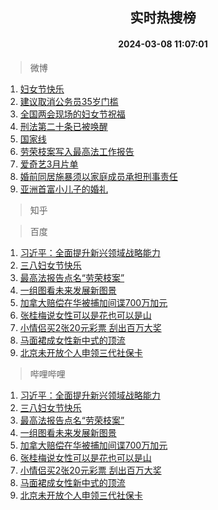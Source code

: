 <div align="center"><h2>实时热搜榜</h2><h4>2024-03-08 11:07:01</h4></div>

> 微博  

1. [妇女节快乐](https://s.weibo.com/weibo?q=%23%E5%A6%87%E5%A5%B3%E8%8A%82%E5%BF%AB%E4%B9%90%23&t=31&band_rank=1&Refer=top)<br />
2. [建议取消公务员35岁门槛](https://s.weibo.com/weibo?q=%23%E5%BB%BA%E8%AE%AE%E5%8F%96%E6%B6%88%E5%85%AC%E5%8A%A1%E5%91%9835%E5%B2%81%E9%97%A8%E6%A7%9B%23&t=31&band_rank=2&Refer=top)<br />
3. [全国两会现场的妇女节祝福](https://s.weibo.com/weibo?q=%23%E5%85%A8%E5%9B%BD%E4%B8%A4%E4%BC%9A%E7%8E%B0%E5%9C%BA%E7%9A%84%E5%A6%87%E5%A5%B3%E8%8A%82%E7%A5%9D%E7%A6%8F%23&t=31&band_rank=3&Refer=top)<br />
4. [刑法第二十条已被唤醒](https://s.weibo.com/weibo?q=%23%E5%88%91%E6%B3%95%E7%AC%AC%E4%BA%8C%E5%8D%81%E6%9D%A1%E5%B7%B2%E8%A2%AB%E5%94%A4%E9%86%92%23&t=31&band_rank=4&Refer=top)<br />
5. [国家线](https://s.weibo.com/weibo?q=%E5%9B%BD%E5%AE%B6%E7%BA%BF&t=31&band_rank=5&Refer=top)<br />
6. [劳荣枝案写入最高法工作报告](https://s.weibo.com/weibo?q=%23%E5%8A%B3%E8%8D%A3%E6%9E%9D%E6%A1%88%E5%86%99%E5%85%A5%E6%9C%80%E9%AB%98%E6%B3%95%E5%B7%A5%E4%BD%9C%E6%8A%A5%E5%91%8A%23&t=31&band_rank=6&Refer=top)<br />
7. [爱奇艺3月片单](https://s.weibo.com/weibo?q=%23%E7%88%B1%E5%A5%87%E8%89%BA3%E6%9C%88%E7%89%87%E5%8D%95%23&t=31&band_rank=7&Refer=top)<br />
8. [婚前同居施暴须以家庭成员承担刑事责任](https://s.weibo.com/weibo?q=%23%E5%A9%9A%E5%89%8D%E5%90%8C%E5%B1%85%E6%96%BD%E6%9A%B4%E9%A1%BB%E4%BB%A5%E5%AE%B6%E5%BA%AD%E6%88%90%E5%91%98%E6%89%BF%E6%8B%85%E5%88%91%E4%BA%8B%E8%B4%A3%E4%BB%BB%23&t=31&band_rank=8&Refer=top)<br />
9. [亚洲首富小儿子的婚礼](https://s.weibo.com/weibo?q=%E4%BA%9A%E6%B4%B2%E9%A6%96%E5%AF%8C%E5%B0%8F%E5%84%BF%E5%AD%90%E7%9A%84%E5%A9%9A%E7%A4%BC&t=31&band_rank=9&Refer=top)<br />

> 知乎  


> 百度  

1. [习近平：全面提升新兴领域战略能力](https://www.baidu.com/s?wd=%E4%B9%A0%E8%BF%91%E5%B9%B3%EF%BC%9A%E5%85%A8%E9%9D%A2%E6%8F%90%E5%8D%87%E6%96%B0%E5%85%B4%E9%A2%86%E5%9F%9F%E6%88%98%E7%95%A5%E8%83%BD%E5%8A%9B&sa=fyb_news&rsv_dl=fyb_news)<br />
2. [三八妇女节快乐](https://www.baidu.com/s?wd=%E5%A6%87%E5%A5%B3%E8%8A%82%E5%BF%AB%E4%B9%90&sa=fyb_news&rsv_dl=fyb_news)<br />
3. [最高法报告点名“劳荣枝案”](https://www.baidu.com/s?wd=%E6%9C%80%E9%AB%98%E6%B3%95%E6%8A%A5%E5%91%8A%E7%82%B9%E5%90%8D%E2%80%9C%E5%8A%B3%E8%8D%A3%E6%9E%9D%E6%A1%88%E2%80%9D&sa=fyb_news&rsv_dl=fyb_news)<br />
4. [一组图看未来发展新图景](https://www.baidu.com/s?wd=%E4%B8%80%E7%BB%84%E5%9B%BE%E7%9C%8B%E6%9C%AA%E6%9D%A5%E5%8F%91%E5%B1%95%E6%96%B0%E5%9B%BE%E6%99%AF&sa=fyb_news&rsv_dl=fyb_news)<br />
5. [加拿大赔偿在华被捕加间谍700万加元](https://www.baidu.com/s?wd=%E5%8A%A0%E6%8B%BF%E5%A4%A7%E8%B5%94%E5%81%BF%E5%9C%A8%E5%8D%8E%E8%A2%AB%E6%8D%95%E5%8A%A0%E9%97%B4%E8%B0%8D700%E4%B8%87%E5%8A%A0%E5%85%83&sa=fyb_news&rsv_dl=fyb_news)<br />
6. [张桂梅说女性可以是花也可以是山](https://www.baidu.com/s?wd=%E5%BC%A0%E6%A1%82%E6%A2%85%E8%AF%B4%E5%A5%B3%E6%80%A7%E5%8F%AF%E4%BB%A5%E6%98%AF%E8%8A%B1%E4%B9%9F%E5%8F%AF%E4%BB%A5%E6%98%AF%E5%B1%B1&sa=fyb_news&rsv_dl=fyb_news)<br />
7. [小情侣买2张20元彩票 刮出百万大奖](https://www.baidu.com/s?wd=%E5%B0%8F%E6%83%85%E4%BE%A3%E4%B9%B02%E5%BC%A020%E5%85%83%E5%BD%A9%E7%A5%A8+%E5%88%AE%E5%87%BA%E7%99%BE%E4%B8%87%E5%A4%A7%E5%A5%96&sa=fyb_news&rsv_dl=fyb_news)<br />
8. [马面裙成女性新中式的顶流](https://www.baidu.com/s?wd=%E9%A9%AC%E9%9D%A2%E8%A3%99%E6%88%90%E5%A5%B3%E6%80%A7%E6%96%B0%E4%B8%AD%E5%BC%8F%E7%9A%84%E9%A1%B6%E6%B5%81&sa=fyb_news&rsv_dl=fyb_news)<br />
9. [北京未开放个人申领三代社保卡](https://www.baidu.com/s?wd=%E5%8C%97%E4%BA%AC%E6%9C%AA%E5%BC%80%E6%94%BE%E4%B8%AA%E4%BA%BA%E7%94%B3%E9%A2%86%E4%B8%89%E4%BB%A3%E7%A4%BE%E4%BF%9D%E5%8D%A1&sa=fyb_news&rsv_dl=fyb_news)<br />

> 哔哩哔哩  

1. [习近平：全面提升新兴领域战略能力](https://www.baidu.com/s?wd=%E4%B9%A0%E8%BF%91%E5%B9%B3%EF%BC%9A%E5%85%A8%E9%9D%A2%E6%8F%90%E5%8D%87%E6%96%B0%E5%85%B4%E9%A2%86%E5%9F%9F%E6%88%98%E7%95%A5%E8%83%BD%E5%8A%9B&sa=fyb_news&rsv_dl=fyb_news)<br />
2. [三八妇女节快乐](https://www.baidu.com/s?wd=%E5%A6%87%E5%A5%B3%E8%8A%82%E5%BF%AB%E4%B9%90&sa=fyb_news&rsv_dl=fyb_news)<br />
3. [最高法报告点名“劳荣枝案”](https://www.baidu.com/s?wd=%E6%9C%80%E9%AB%98%E6%B3%95%E6%8A%A5%E5%91%8A%E7%82%B9%E5%90%8D%E2%80%9C%E5%8A%B3%E8%8D%A3%E6%9E%9D%E6%A1%88%E2%80%9D&sa=fyb_news&rsv_dl=fyb_news)<br />
4. [一组图看未来发展新图景](https://www.baidu.com/s?wd=%E4%B8%80%E7%BB%84%E5%9B%BE%E7%9C%8B%E6%9C%AA%E6%9D%A5%E5%8F%91%E5%B1%95%E6%96%B0%E5%9B%BE%E6%99%AF&sa=fyb_news&rsv_dl=fyb_news)<br />
5. [加拿大赔偿在华被捕加间谍700万加元](https://www.baidu.com/s?wd=%E5%8A%A0%E6%8B%BF%E5%A4%A7%E8%B5%94%E5%81%BF%E5%9C%A8%E5%8D%8E%E8%A2%AB%E6%8D%95%E5%8A%A0%E9%97%B4%E8%B0%8D700%E4%B8%87%E5%8A%A0%E5%85%83&sa=fyb_news&rsv_dl=fyb_news)<br />
6. [张桂梅说女性可以是花也可以是山](https://www.baidu.com/s?wd=%E5%BC%A0%E6%A1%82%E6%A2%85%E8%AF%B4%E5%A5%B3%E6%80%A7%E5%8F%AF%E4%BB%A5%E6%98%AF%E8%8A%B1%E4%B9%9F%E5%8F%AF%E4%BB%A5%E6%98%AF%E5%B1%B1&sa=fyb_news&rsv_dl=fyb_news)<br />
7. [小情侣买2张20元彩票 刮出百万大奖](https://www.baidu.com/s?wd=%E5%B0%8F%E6%83%85%E4%BE%A3%E4%B9%B02%E5%BC%A020%E5%85%83%E5%BD%A9%E7%A5%A8+%E5%88%AE%E5%87%BA%E7%99%BE%E4%B8%87%E5%A4%A7%E5%A5%96&sa=fyb_news&rsv_dl=fyb_news)<br />
8. [马面裙成女性新中式的顶流](https://www.baidu.com/s?wd=%E9%A9%AC%E9%9D%A2%E8%A3%99%E6%88%90%E5%A5%B3%E6%80%A7%E6%96%B0%E4%B8%AD%E5%BC%8F%E7%9A%84%E9%A1%B6%E6%B5%81&sa=fyb_news&rsv_dl=fyb_news)<br />
9. [北京未开放个人申领三代社保卡](https://www.baidu.com/s?wd=%E5%8C%97%E4%BA%AC%E6%9C%AA%E5%BC%80%E6%94%BE%E4%B8%AA%E4%BA%BA%E7%94%B3%E9%A2%86%E4%B8%89%E4%BB%A3%E7%A4%BE%E4%BF%9D%E5%8D%A1&sa=fyb_news&rsv_dl=fyb_news)<br />
